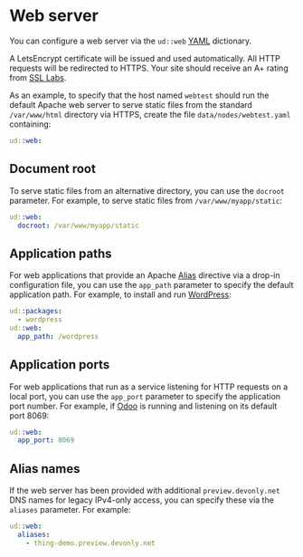 # Web server

You can configure a web server via the `ud::web`
[YAML](README.md#yaml) dictionary.

A LetsEncrypt certificate will be issued and used automatically.  All
HTTP requests will be redirected to HTTPS.  Your site should receive
an A+ rating from [SSL Labs](https://www.ssllabs.com).

As an example, to specify that the host named `webtest` should run the
default Apache web server to serve static files from the standard
`/var/www/html` directory via HTTPS, create the file
`data/nodes/webtest.yaml` containing:

```yaml
ud::web:
```

## Document root

To serve static files from an alternative directory, you can use the
`docroot` parameter.  For example, to serve static files from
`/var/www/myapp/static`:

```yaml
ud::web:
  docroot: /var/www/myapp/static
```

## Application paths

For web applications that provide an Apache
[Alias](https://httpd.apache.org/docs/current/mod/mod_alias.html)
directive via a drop-in configuration file, you can use the `app_path`
parameter to specify the default application path.  For example, to
install and run [WordPress](https://wordpress.com):

```yaml
ud::packages:
  - wordpress
ud::web:
  app_path: /wordpress
```

## Application ports

For web applications that run as a service listening for HTTP requests
on a local port, you can use the `app_port` parameter to specify the
application port number.  For example, if [Odoo](https://odoo.com) is
running and listening on its default port 8069:

```yaml
ud::web:
  app_port: 8069
```

## Alias names

If the web server has been provided with additional
`preview.devonly.net` DNS names for legacy IPv4-only access, you can
specify these via the `aliases` parameter.  For example:

```yaml
ud::web:
  aliases:
    - thing-demo.preview.devonly.net
```
